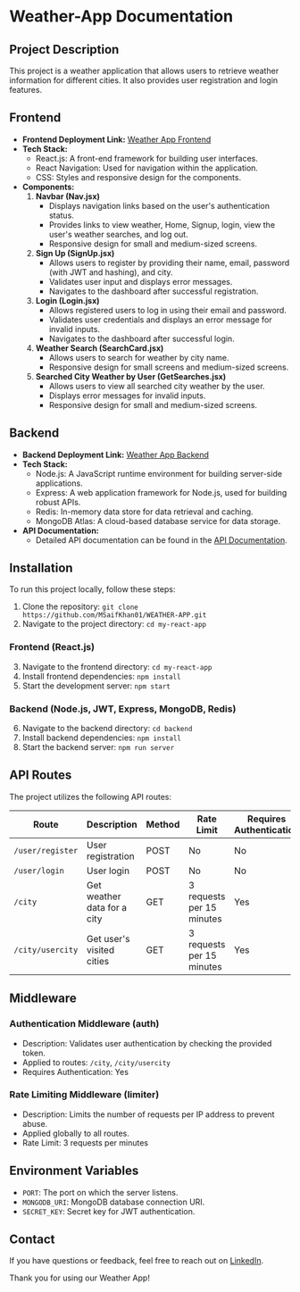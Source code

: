 # Weather-App Documentation

## Project Description
This project is a weather application that allows users to retrieve weather information for different cities. It also provides user registration and login features.

## Frontend
- **Frontend Deployment Link:** [Weather App Frontend](https://weather-05t.netlify.app/)
- **Tech Stack:**
  - React.js: A front-end framework for building user interfaces.
  - React Navigation: Used for navigation within the application.
  - CSS: Styles and responsive design for the components.
- **Components:**
  1. **Navbar (Nav.jsx)**
     - Displays navigation links based on the user's authentication status.
     - Provides links to view weather, Home, Signup, login, view the user's weather searches, and log out.
     - Responsive design for small and medium-sized screens.
  2. **Sign Up (SignUp.jsx)**
     - Allows users to register by providing their name, email, password (with JWT and hashing), and city.
     - Validates user input and displays error messages.
     - Navigates to the dashboard after successful registration.
  3. **Login (Login.jsx)**
     - Allows registered users to log in using their email and password.
     - Validates user credentials and displays an error message for invalid inputs.
     - Navigates to the dashboard after successful login.
  4. **Weather Search (SearchCard.jsx)**
     - Allows users to search for weather by city name.
     - Responsive design for small screens and medium-sized screens.
  5. **Searched City Weather by User (GetSearches.jsx)**
     - Allows users to view all searched city weather by the user.
     - Displays error messages for invalid inputs.
     - Responsive design for small and medium-sized screens.

## Backend
- **Backend Deployment Link:** [Weather App Backend](https://weather-app-sw7g.onrender.com)
- **Tech Stack:**
  - Node.js: A JavaScript runtime environment for building server-side applications.
  - Express: A web application framework for Node.js, used for building robust APIs.
  - Redis: In-memory data store for data retrieval and caching.
  - MongoDB Atlas: A cloud-based database service for data storage.
- **API Documentation:**
  - Detailed API documentation can be found in the [API Documentation](Backend/readme.md).

## Installation
To run this project locally, follow these steps:

1. Clone the repository: `git clone https://github.com/MSaifKhan01/WEATHER-APP.git`
2. Navigate to the project directory: `cd my-react-app`

### Frontend (React.js)
3. Navigate to the frontend directory: `cd my-react-app`
4. Install frontend dependencies: `npm install`
5. Start the development server: `npm start`

### Backend (Node.js, JWT, Express, MongoDB, Redis)
6. Navigate to the backend directory: `cd backend`
7. Install backend dependencies: `npm install`
8. Start the backend server: `npm run server`

## API Routes
The project utilizes the following API routes:

| Route               | Description                    | Method | Rate Limit                  | Requires Authentication |
|---------------------|--------------------------------|--------|-----------------------------|-------------------------|
| `/user/register`    | User registration               | POST   | No                          | No                      |
| `/user/login`       | User login                      | POST   | No                          | No                      |
| `/city`             | Get weather data for a city     | GET    | 3 requests per 15 minutes  | Yes                     |
| `/city/usercity`    | Get user's visited cities       | GET    | 3 requests per 15 minutes  | Yes                     |


## Middleware
### Authentication Middleware (auth)
- Description: Validates user authentication by checking the provided token.
- Applied to routes: `/city`, `/city/usercity`
- Requires Authentication: Yes

### Rate Limiting Middleware (limiter)
- Description: Limits the number of requests per IP address to prevent abuse.
- Applied globally to all routes.
- Rate Limit: 3 requests per minutes

## Environment Variables
- `PORT`: The port on which the server listens.
- `MONGODB_URI`: MongoDB database connection URI.
- `SECRET_KEY`: Secret key for JWT authentication.

## Contact
If you have questions or feedback, feel free to reach out on [LinkedIn](https://www.linkedin.com/in/mohd-saif-khan-3b4979202/).

Thank you for using our Weather App!
